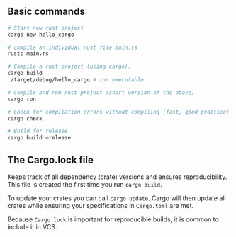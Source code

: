 ## Basic commands

```bash
# Start new rust project
cargo new hello_cargo

# compile an individual rust file main.rs
rustc main.rs 

# Compile a rust project (using cargo). 
cargo build
./target/debug/hello_cargo # run executable

# Compile and run rust project (short version of the above)
cargo run

# Check for compilation errors without compiling (fast, good practice)
cargo check

# Build for release
cargo build —release
```

## The Cargo.lock file
Keeps track of all dependency (crate) versions and ensures reproducibility. This file is created the first time you run `cargo build`. 

To update your crates you can call `cargo update`. Cargo will then update all crates while ensuring your specifications in `Cargo.toml` are met.

Because `Cargo.lock` is important for reproducible builds, it is common to include it in VCS.
